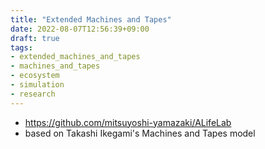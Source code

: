 ```yaml
---
title: "Extended Machines and Tapes"
date: 2022-08-07T12:56:39+09:00
draft: true
tags:
- extended_machines_and_tapes
- machines_and_tapes
- ecosystem
- simulation
- research
---
```


- https://github.com/mitsuyoshi-yamazaki/ALifeLab
- based on Takashi Ikegami's Machines and Tapes model

